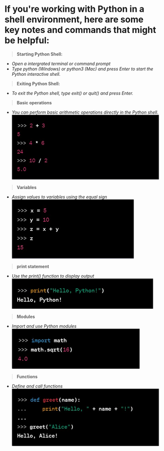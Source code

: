 # If you're working with Python in a shell environment, here are some key notes and commands that might be helpful:

>**Starting Python Shell:**
- *Open a intergrated terminal or command prompt*
- *Type python (Windows) or python3 (Mac) and press Enter to start the Python interactive shell.*

>**Exiting Python Shell:**
- *To exit the Python shell, type exit() or quit() and press Enter.*

>**Basic operations**
- *You can perform basic arithmetic operations directly in the Python shell.*
![Code](../03_PythonInShell/snippets/Screenshot%202024-02-02%20130652.jpg)

>**Variables**
- *Assign values to variables using the equal sign*
![code](../03_PythonInShell/snippets/Screenshot%202024-02-02%20131110.jpg)

>**print statement**
- *Use the print() function to display output*
![code](../03_PythonInShell/snippets/Screenshot%202024-02-02%20131236.jpg)

>**Modules**
- *Import and use Python modules*
![code](../03_PythonInShell/snippets/Screenshot%202024-02-02%20131405.jpg)

>**Functions**
- *Define and call functions*
![code](../03_PythonInShell/snippets/Screenshot%202024-02-02%20131621.jpg)